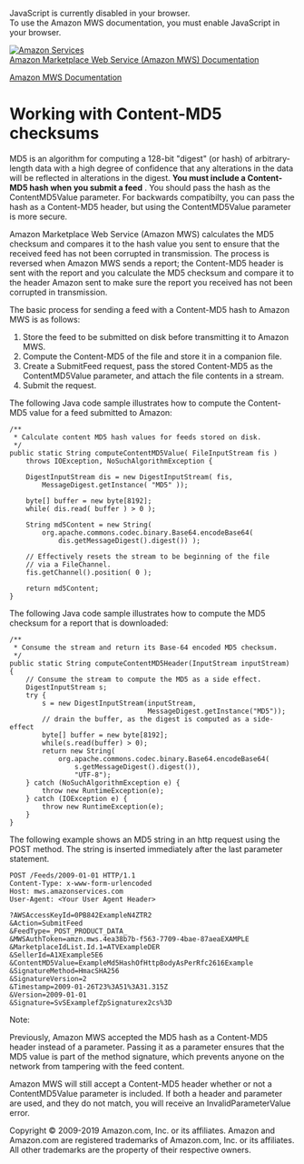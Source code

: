 <div id="MWSDX_noscript">

JavaScript is currently disabled in your browser.  
To use the Amazon MWS documentation, you must enable JavaScript in your
browser.

</div>

<div id="MWSDX_divtop">

[![Amazon
Services](https://images-na.ssl-images-amazon.com/images/G/08/mwsportal/fr_FR/amazonservices.gif "Amazon Services")](http://services.amazon.fr)  
<span id="MWSDX_titlebar">[Amazon Marketplace Web Service (Amazon MWS)
Documentation](https://developer.amazonservices.fr/gp/mws/docs.html)</span>

</div>

<div id="MWSDX_divbottom">

<div id="MWSDX_divleft">

<div id="MWSDX_toc">

</div>

</div>

<div id="MWSDX_divright">

<div id="MWSDX_content">

<span id="MWSDX_breadcrumbs">[Amazon MWS
Documentation](https://developer.amazonservices.fr/gp/mws/docs.html)</span>

<div id="DG_MD5" class="nested0">

Working with Content-MD5 checksums
==================================

<div class="body">

MD5 is an algorithm for computing a 128-bit "digest" (or hash) of
arbitrary-length data with a high degree of confidence that any
alterations in the data will be reflected in alterations in the digest.
**You must include a Content-MD5 hash when you submit a feed** . You
should pass the hash as the <span
class="keyword parmname">ContentMD5Value</span> parameter. For backwards
compatibilty, you can pass the hash as a Content-MD5 header, but using
the <span class="keyword parmname">ContentMD5Value</span> parameter is
more secure.

<span class="ph">Amazon Marketplace Web Service (Amazon MWS)</span>
calculates the MD5 checksum and compares it to the hash value you sent
to ensure that the received feed has not been corrupted in transmission.
The process is reversed when <span class="ph">Amazon MWS</span> sends a
report; the Content-MD5 header is sent with the report and you calculate
the MD5 checksum and compare it to the header Amazon sent to make sure
the report you received has not been corrupted in transmission.

<div class="p">

The basic process for sending a feed with a Content-MD5 hash to <span
class="ph">Amazon MWS</span> is as follows:

1.  Store the feed to be submitted on disk before transmitting it to
    <span class="ph">Amazon MWS</span>.
2.  Compute the Content-MD5 of the file and store it in a companion
    file.
3.  Create a <span class="keyword apiname">SubmitFeed</span> request,
    pass the stored Content-MD5 as the <span
    class="keyword parmname">ContentMD5Value</span> parameter, and
    attach the file contents in a stream.
4.  Submit the request.

</div>

The following Java code sample illustrates how to compute the
Content-MD5 value for a feed submitted to Amazon:

    /**
     * Calculate content MD5 hash values for feeds stored on disk.
     */
    public static String computeContentMD5Value( FileInputStream fis ) 
        throws IOException, NoSuchAlgorithmException {

        DigestInputStream dis = new DigestInputStream( fis,
            MessageDigest.getInstance( "MD5" ));

        byte[] buffer = new byte[8192];
        while( dis.read( buffer ) > 0 );

        String md5Content = new String(
            org.apache.commons.codec.binary.Base64.encodeBase64(
                dis.getMessageDigest().digest()) ); 

        // Effectively resets the stream to be beginning of the file
        // via a FileChannel.
        fis.getChannel().position( 0 );

        return md5Content;
    }

The following Java code sample illustrates how to compute the MD5
checksum for a report that is downloaded:

    /**
     * Consume the stream and return its Base-64 encoded MD5 checksum.
     */
    public static String computeContentMD5Header(InputStream inputStream) {
        // Consume the stream to compute the MD5 as a side effect.
        DigestInputStream s;
        try {
            s = new DigestInputStream(inputStream,
                                      MessageDigest.getInstance("MD5"));
            // drain the buffer, as the digest is computed as a side-effect
            byte[] buffer = new byte[8192];
            while(s.read(buffer) > 0);
            return new String(
                org.apache.commons.codec.binary.Base64.encodeBase64(
                    s.getMessageDigest().digest()),
                    "UTF-8");
        } catch (NoSuchAlgorithmException e) {
            throw new RuntimeException(e);
        } catch (IOException e) {
            throw new RuntimeException(e);
        }
    }

The following example shows an MD5 string in an http request using the
POST method. The string is inserted immediately after the last parameter
statement.

    POST /Feeds/2009-01-01 HTTP/1.1
    Content-Type: x-www-form-urlencoded
    Host: mws.amazonservices.com
    User-Agent: <Your User Agent Header>

    ?AWSAccessKeyId=0PB842ExampleN4ZTR2
    &Action=SubmitFeed
    &FeedType=_POST_PRODUCT_DATA_
    &MWSAuthToken=amzn.mws.4ea38b7b-f563-7709-4bae-87aeaEXAMPLE
    &MarketplaceIdList.Id.1=ATVExampleDER
    &SellerId=A1XExample5E6
    &ContentMD5Value=ExampleMd5HashOfHttpBodyAsPerRfc2616Example
    &SignatureMethod=HmacSHA256
    &SignatureVersion=2
    &Timestamp=2009-01-26T23%3A51%3A31.315Z
    &Version=2009-01-01
    &Signature=SvSExamplefZpSignaturex2cs%3D

<div class="note note">

<span class="notetitle">Note:</span>

Previously, <span class="ph">Amazon MWS</span> accepted the MD5 hash as
a Content-MD5 header instead of a parameter. Passing it as a parameter
ensures that the MD5 value is part of the method signature, which
prevents anyone on the network from tampering with the feed content.

<span class="ph">Amazon MWS</span> will still accept a Content-MD5
header whether or not a <span
class="keyword parmname">ContentMD5Value</span> parameter is included.
If both a header and parameter are used, and they do not match, you will
receive an <span class="keyword parmname">InvalidParameterValue</span>
error.

</div>

</div>

</div>

<div id="MWSDX_footer">

Copyright © 2009-2019 Amazon.com, Inc. or its affiliates. Amazon and
Amazon.com are registered trademarks of Amazon.com, Inc. or its
affiliates. All other trademarks are the property of their respective
owners.

</div>

</div>

</div>

<div style="clear: both;">

</div>

</div>
